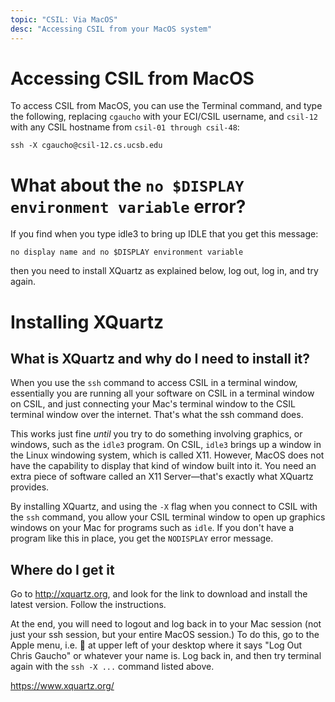 ```yaml
---
topic: "CSIL: Via MacOS"
desc: "Accessing CSIL from your MacOS system"
---
```


# Accessing CSIL from MacOS

To access CSIL from MacOS, you can use the Terminal command, and type the following, replacing `cgaucho` with your ECI/CSIL username, and `csil-12` with any CSIL hostname from `csil-01 through csil-48`:

```
ssh -X cgaucho@csil-12.cs.ucsb.edu
```

# What about the `no $DISPLAY environment variable` error?

If you find when you type idle3 to bring up IDLE that you get this message:

```
no display name and no $DISPLAY environment variable
```

then you need to install XQuartz as explained below, log out, log in, and try again.

# Installing XQuartz

## What is XQuartz and why do I need to install it?

When you use the `ssh` command to access CSIL in a terminal window, essentially you are running all your software on CSIL in a terminal
window on CSIL, and just connecting your Mac's terminal window to the CSIL terminal window over the internet.  That's what the ssh
command does.

This works just fine <em>until</em> you try to do something involving graphics, or windows, such as the `idle3` program.  On CSIL, `idle3` brings
up a window in the Linux windowing system, which is called X11.  However, MacOS does not have the capability to display that kind of window
built into it.  You need an extra piece of software called an X11 Server&mdash;that's exactly what XQuartz provides.

By installing XQuartz, and using the `-X` flag when you connect to CSIL with the `ssh` command, you allow your CSIL terminal window to 
open up graphics windows on your Mac for programs such as `idle`.   If you don't have a program like this in place, you get the
`NODISPLAY` error message.

## Where do I get it

Go to <http://xquartz.org>, and look for the link to download and install the latest version.   Follow the instructions.

At the end, you will need to logout and log back in to your Mac session (not just your ssh session, 
but your entire MacOS session.)  To do this, go to the Apple menu, i.e.  at upper left of your desktop
where it says "Log Out Chris Gaucho" or whatever your name is.   Log back in, and then try terminal again with the `ssh -X ...` command
listed above.




https://www.xquartz.org/
